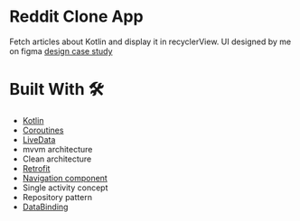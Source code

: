 # Reddit Clone App

Fetch articles about Kotlin and display it in recyclerView.
UI designed by me on figma [design case study](https://www.figma.com/file/oH2tXAmCQSGPmjn9yFw5nY/Reddit?node-id=0%3A1&t=gmGwwQ4RhOtb5PYS-1)

# Built With 🛠 

*  [Kotlin](https://kotlinlang.org/) 
*  [Coroutines](https://developer.android.com/kotlin/coroutines)
*  [LiveData](https://developer.android.com/topic/libraries/architecture/livedata/) 
*  mvvm architecture
*  Clean architecture
*  [Retrofit](https://square.github.io/retrofit/)
*  [Navigation component](https://developer.android.com/guide/navigation)
*  Single activity concept 
*  Repository pattern
*  [DataBinding](https://developer.android.com/topic/libraries/data-binding) 
